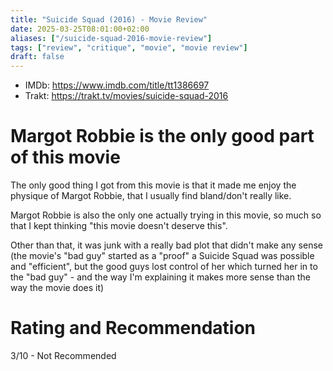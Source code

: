 ```yaml
---
title: "Suicide Squad (2016) - Movie Review"
date: 2025-03-25T08:01:00+02:00
aliases: ["/suicide-squad-2016-movie-review"]
tags: ["review", "critique", "movie", "movie review"]
draft: false
---
```


- IMDb: https://www.imdb.com/title/tt1386697
- Trakt: https://trakt.tv/movies/suicide-squad-2016


# Margot Robbie is the only good part of this movie

The only good thing I got from this movie is that it made me enjoy the physique of Margot Robbie, that I usually find bland/don't really like.

Margot Robbie is also the only one actually trying in this movie, so much so that I kept thinking "this movie doesn't deserve this".

Other than that, it was junk with a really bad plot that didn't make any sense (the movie's "bad guy" started as a "proof" a Suicide Squad was possible and "efficient", but the good guys lost control of her which turned her in to the "bad guy" - and the way I'm explaining it makes more sense than the way the movie does it)


# Rating and Recommendation

3/10 - Not Recommended
